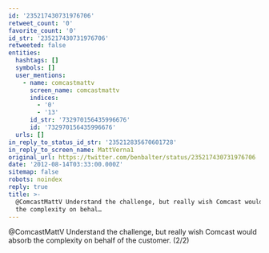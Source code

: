 ```yaml
---
id: '235217430731976706'
retweet_count: '0'
favorite_count: '0'
id_str: '235217430731976706'
retweeted: false
entities:
  hashtags: []
  symbols: []
  user_mentions:
    - name: comcastmattv
      screen_name: comcastmattv
      indices:
        - '0'
        - '13'
      id_str: '732970156435996676'
      id: '732970156435996676'
  urls: []
in_reply_to_status_id_str: '235212835670601728'
in_reply_to_screen_name: MattVerna1
original_url: https://twitter.com/benbalter/status/235217430731976706
date: '2012-08-14T03:33:00.000Z'
sitemap: false
robots: noindex
reply: true
title: >-
  @ComcastMattV Understand the challenge, but really wish Comcast would absorb
  the complexity on behal…
---
```


@ComcastMattV Understand the challenge, but really wish Comcast would absorb the complexity on behalf of the customer. (2/2)